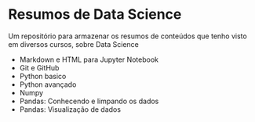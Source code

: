 # Resumos de Data Science

Um repositório para armazenar os resumos de conteúdos que tenho visto em diversos cursos, sobre Data Science

- Markdown e HTML para Jupyter Notebook
- Git e GitHub
- Python basico 
- Python avançado
- Numpy
- Pandas: Conhecendo e limpando os dados
- Pandas: Visualização de dados
 
